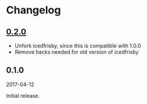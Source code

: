 Changelog
=========

[0.2.0]
-------

- Unfork icedfrisby, since this is compatible with 1.0.0
- Remove hacks needed for old version of icedfrisby


0.1.0
-----

2017-04-12

Initial release.


[Unreleased]: https://github.com/paulmelnikow/icedfrisby-nock/compare/0.2.0...HEAD
[0.2.0]: https://github.com/paulmelnikow/icedfrisby-nock/compare/0.1.0...0.2.0
